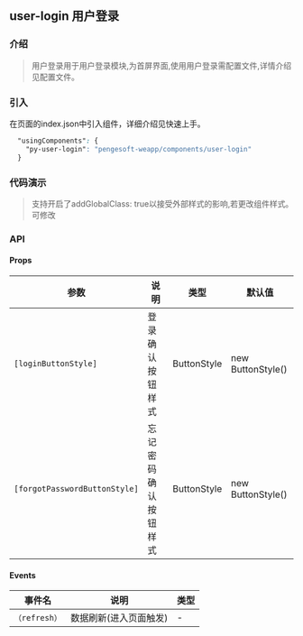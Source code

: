 ## user-login 用户登录

### 介绍
> 用户登录用于用户登录模块,为首屏界面,使用用户登录需配置文件,详情介绍见配置文件。

### 引入

在页面的index.json中引入组件，详细介绍见快速上手。

````css
  "usingComponents": {
    "py-user-login": "pengesoft-weapp/components/user-login"
  }
````  
### 代码演示

> 支持开启了addGlobalClass: true以接受外部样式的影响,若更改组件样式。可修改

<py-user-login></py-user-login>

### API

#### Props

| 参数 | 说明 | 类型 | 默认值 |
| --- | --- | --- | --- |
| `[loginButtonStyle]` | 	登录确认按钮样式 | ButtonStyle | new ButtonStyle() |
| `[forgotPasswordButtonStyle]` | 	忘记密码确认按钮样式 | ButtonStyle | new ButtonStyle() |

#### Events

| 事件名 | 说明 | 类型 |
| --- | --- | --- |
| `（refresh）` | 	数据刷新(进入页面触发) | - |

